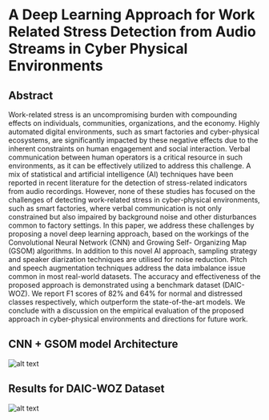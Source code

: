 # A Deep Learning Approach for Work Related Stress Detection from Audio Streams in Cyber Physical Environments

## Abstract
Work-related stress is an uncompromising burden with compounding effects on individuals, communities, organizations, and the economy. Highly automated digital environments, such as smart factories and cyber-physical ecosystems, are significantly impacted by these negative effects due to the inherent constraints on human engagement and social interaction. Verbal communication between human operators is a critical resource in such environments, as it can be effectively utilized to address this challenge. A mix of statistical and artificial intelligence (AI) techniques have been reported in recent literature for the detection of stress-related indicators from audio recordings. However, none of these studies has focused on the challenges of detecting work-related stress in cyber-physical environments, such as smart factories, where verbal communication is not only constrained but also impaired by background noise and other disturbances common to factory settings. In this paper, we address these challenges by proposing a novel deep learning approach, based on the workings of the Convolutional Neural Network (CNN) and Growing Self- Organizing Map (GSOM) algorithms. In addition to this novel AI approach, sampling strategy and speaker diarization techniques are utilised for noise reduction. Pitch and speech augmentation techniques address the data imbalance issue common in most real-world datasets. The accuracy and effectiveness of the proposed approach is demonstrated using a benchmark dataset (DAIC-WOZ). We report F1 scores of 82% and 64% for normal and distressed classes respectively, which outperform the state-of-the-art models. We conclude with a discussion on the empirical evaluation of the proposed approach in cyber-physical environments and directions for future work.

## CNN + GSOM model Architecture
![alt text](https://github.com/sadilchamishka/DistressFYP/blob/master/Research%20Work/CNN%20%2B%20GSOM%20model%20Architecture.jpg?raw=true)

## Results for DAIC-WOZ Dataset
![alt text](https://github.com/sadilchamishka/DistressFYP/blob/master/Research%20Work/Results.png?raw=true)
